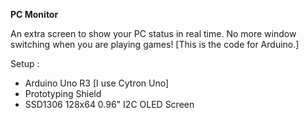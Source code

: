 **PC Monitor**

An extra screen to show your PC status in real time. No more window switching when you are playing games! 
[This is the code for Arduino.] 

Setup :

 - Arduino Uno R3 [I use Cytron Uno]
 - Prototyping Shield
 - SSD1306 128x64 0.96" I2C OLED Screen